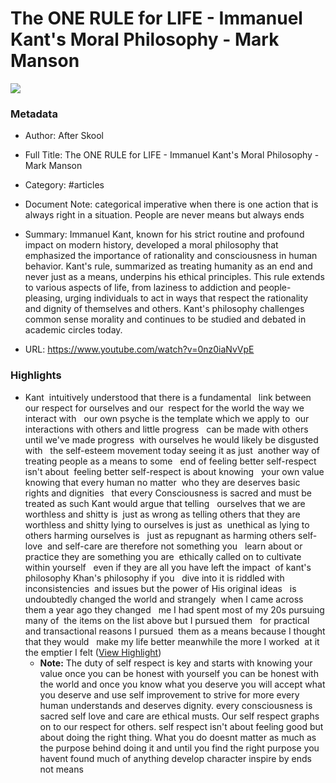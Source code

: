 # The ONE RULE for LIFE - Immanuel Kant's Moral Philosophy - Mark Manson

![](https://i.ytimg.com/vi/0nz0iaNvVpE/maxresdefault.jpg)

### Metadata

- Author: After Skool
- Full Title: The ONE RULE for LIFE - Immanuel Kant's Moral Philosophy - Mark Manson
- Category: #articles
- Document Note: categorical imperative when there is one action that is always right in a situation.  People are never means but always ends 
- Summary: Immanuel Kant, known for his strict routine and profound impact on modern history, developed a moral philosophy that emphasized the importance of rationality and consciousness in human behavior. Kant's rule, summarized as treating humanity as an end and never just as a means, underpins his ethical principles. This rule extends to various aspects of life, from laziness to addiction and people-pleasing, urging individuals to act in ways that respect the rationality and dignity of themselves and others. Kant's philosophy challenges common sense morality and continues to be studied and debated in academic circles today. 

- URL: https://www.youtube.com/watch?v=0nz0iaNvVpE

### Highlights

- Kant  intuitively understood that there is a fundamental   link between our respect for ourselves and our  respect for the world the way we interact with   our own psyche is the template which we apply to  our interactions with others and little progress   can be made with others until we've made progress  with ourselves he would likely be disgusted with   the self-esteem movement today seeing it as just  another way of treating people as a means to some  
  end of feeling better self-respect isn't about  feeling better self-respect is about knowing   your own value knowing that every human no matter  who they are deserves basic rights and dignities   that every Consciousness is sacred and must be  treated as such Kant would argue that telling   ourselves that we are worthless and shitty is  just as wrong as telling others that they are   worthless and shitty lying to ourselves is just as  unethical as lying to others harming ourselves is   just as repugnant as harming others self-love  and self-care are therefore not something you  
  learn about or practice they are something you are  ethically called on to cultivate within yourself   even if they are all you have left the impact  of kant's philosophy Khan's philosophy if you   dive into it is riddled with inconsistencies  and issues but the power of His original ideas   is undoubtedly changed the world and strangely  when I came across them a year ago they changed   me I had spent most of my 20s pursuing many of  the items on the list above but I pursued them  
  for practical and transactional reasons I pursued  them as a means because I thought that they would   make my life better meanwhile the more I worked  at it the emptier I felt ([View Highlight](https://read.readwise.io/read/01hrn6vv2kd7exj7e92bwtgvp0))
    - **Note:** The duty of self respect is key and starts with knowing your value once you can be honest with yourself you can be honest with the world and once you know what you deserve you will accept what you deserve and use self improvement to strive for more every human understands and deserves dignity. every consciousness is sacred self love and care are ethical musts. Our self respect graphs on to our respect for others. self respect isn't about feeling good but about doing the right thing. What you do doesnt matter as much as the purpose behind doing it and until you find the right purpose you havent found much of anything develop character inspire by ends not means
